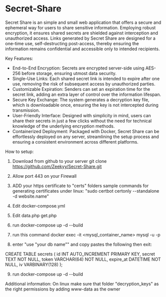 # Secret-Share
Secret Share is an simple and small web application that offers a secure and ephemeral way for users to share sensitive information. Employing robust encryption, it ensures shared secrets are shielded against interception and unauthorized access. Links generated by Secret Share are designed for a one-time use, self-destructing post-access, thereby ensuring the information remains confidential and accessible only to intended recipients.

Key Features:

- End-to-End Encryption: Secrets are encrypted server-side using AES-256 before storage, ensuring utmost data security.
- Single-Use Links: Each shared secret link is intended to expire after one use, removing the risk of subsequent access by unauthorized parties.
- Customizable Expiration: Senders can set an expiration time for the secret link, adding an extra layer of control over the information lifespan.
- Secure Key Exchange: The system generates a decryption key file, which is downloadable once, ensuring the key is not intercepted during transmission.
- User-Friendly Interface: Designed with simplicity in mind, users can share their secrets in just a few clicks without the need for technical knowledge of the underlying encryption methods.
- Containerized Deployment: Packaged with Docker, Secret Share can be effortlessly deployed on any server, streamlining the setup process and ensuring a consistent environment across different platforms.

How to setup:

1) Download from github to your server
git clone https://github.com/Zeekyy/Secret-Share.git

2) Allow port 443 on your Firewall

3) ADD your https certificate to "certs" folders
sample commands for generating certificates under linux: "sudo certbot certonly --standalone -d website.name"

4) Edit docker-compose.yml

5) Edit data.php get.php

6) run docker-compose up -d --build

7) run this command docker exec -it <mysql_container_name> mysql -u<db username> -p

8) enter "use "your db name"" and copy pastes the following then exit:

CREATE TABLE secrets (
    id INT AUTO_INCREMENT PRIMARY KEY,
    secret TEXT NOT NULL,
    token VARCHAR(64) NOT NULL,
    expire_at DATETIME NOT NULL,
    iv VARBINARY(128)
);

9) run docker-compose up -d --build

Additional information:
On linux make sure that folder "decryption_keys" as the right permissions by adding www-data as the owner
